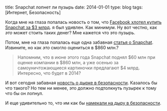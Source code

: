 title: Snapchat лопнет ли пузырь
date: 2014-01-01
type: blog
tags: [Интернет, Безопасность]

Когда мне на глаза попалась новость о том, что [Facebook хлотел купить Snapchat за $3 млрд](http://slon.ru/appheroes/facebook-khotel-kupit-snapchat-za-3-mlrd-no-vnov-poluchil-otkaz-1018854.xhtml). я был удивлен. Как минимум. Ну вот честно, как *это* может стоить таких денег? Мне кажется что это пузырь.

Потом, мне на глаза попалась еще одна забавная [статья о Snapchat](http://www.siliconrus.com/2013/11/typical-sillicon-valley-komu-v-itoge-dostanetsya-snapchat/). Извините, но как *это* смогло оцениться в $860 млн.?

>Напомним, что в июне этого года Snapchat поднял $60 млн при оценке компании в $860 млн, а уже осенью за самоуничтожающиеся картиночки предлагают $4 млрд. Интересно, что будет в 2014?

И вот сегодня забавная [новость о дырке в безопасности](http://www.theverge.com/2014/1/1/5262740/4-6-million-snapchat-phone-numbers-and-usernames-leaked). Казалось бы что такого? Но тем ни менее, это должно подтолкнуть пузырек к тому что бы он лопнул.

И еще удивительно то, что им как бы [намекали на дыру в безопасности](http://habrahabr.ru/post/207984/).